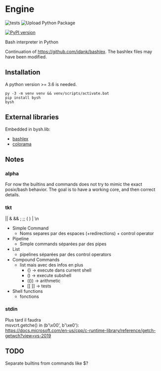 # Engine

![tests](https://github.com/Haytek/bysh/workflows/tests/badge.svg)
![Upload Python Package](https://github.com/Haytek/bysh/workflows/Upload%20Python%20Package/badge.svg)

[![PyPI version](https://badge.fury.io/py/bysh.svg)](https://badge.fury.io/py/bysh)

Bash interpreter in Python

Continuation of <https://github.com/idank/bashlex>. The bashlex files may have been modified.

## Installation

A python version >= 3.6 is needed.

```shell
py -3 -m venv venv && venv/scripts/activate.bat
pip install bysh
bysh
```

## External libraries

Embedded in bysh.lib:
- [bashlex](https://github.com/idank/bashlex)
- [colorama](https://github.com/tartley/colorama)


## Notes

### alpha

For now the builtins and commands does not try to mimic the exact posix/bash behavior.
The goal is to have a working core, and then correct details.

### tkt

|| & && ; ;; ( ) | \n

- Simple Command
    - Noms separes par des espaces (+redirections) + control operator
- Pipeline
    - Simple commands séparées par des pipes
- List
    - pipelines séparées par des control operators
- Compound Commands
    - list mais avec des infos en plus
        - {} -> execute dans current shell
        - () -> execute subshell
        - (()) -> arithmetic
        - [[ ]] -> tests
- Shell functions
    - fonctions

### stdin

Plus tard il faudra  
msvcrt.getche() in (b'\x00', b'\xe0'):  
<https://docs.microsoft.com/en-us/cpp/c-runtime-library/reference/getch-getwch?view=vs-2019>

## TODO

Separate builtins from commands like $?
